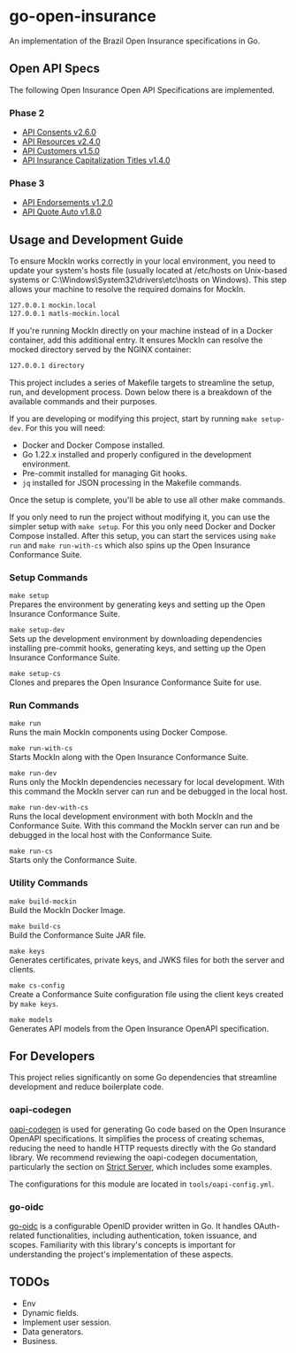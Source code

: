 # go-open-insurance
An implementation of the Brazil Open Insurance specifications in Go.

## Open API Specs
The following Open Insurance Open API Specifications are implemented.

### Phase 2
* [API Consents v2.6.0](https://raw.githubusercontent.com/br-openinsurance/areadesenvolvedor/refs/heads/main/documentation/source/files/swagger/consents_v2.yaml)
* [API Resources v2.4.0](https://raw.githubusercontent.com/br-openinsurance/areadesenvolvedor/bf3804bb85d8248a5ea5c45a0a656b732df4975f/documentation/source/files/swagger/resources_v2.yaml)
* [API Customers v1.5.0](https://raw.githubusercontent.com/br-openinsurance/areadesenvolvedor/2e9a2d43d90e6662c2a4dcffc3b95d00d14d41f7/documentation/source/files/swagger/customers.yaml)
* [API Insurance Capitalization Titles v1.4.0](https://raw.githubusercontent.com/br-openinsurance/areadesenvolvedor/e5e54393cafb0988de148ab4c594f86346752cbc/documentation/source/files/swagger/insurance-capitalization-title.yaml)

### Phase 3
* [API Endorsements v1.2.0](https://raw.githubusercontent.com/br-openinsurance/areadesenvolvedor/2f76347b669236ab39c184b68d6e154148f69685/documentation/source/files/swagger/endorsement.yaml)
* [API Quote Auto v1.8.0](https://br-openinsurance.github.io/areadesenvolvedor/files/swagger/quote-auto.yaml)

## Usage and Development Guide

To ensure MockIn works correctly in your local environment, you need to update your system's hosts file (usually located at /etc/hosts on Unix-based systems or C:\Windows\System32\drivers\etc\hosts on Windows). This step allows your machine to resolve the required domains for MockIn.
```bash
127.0.0.1 mockin.local
127.0.0.1 matls-mockin.local
```

If you're running MockIn directly on your machine instead of in a Docker container, add this additional entry. It ensures MockIn can resolve the mocked directory served by the NGINX container:
```bash
127.0.0.1 directory
```

This project includes a series of Makefile targets to streamline the setup, run, and development process. Down below there is a breakdown of the available commands and their purposes.

If you are developing or modifying this project, start by running `make setup-dev`. For this you will need:
* Docker and Docker Compose installed.
* Go 1.22.x installed and properly configured in the development environment.
* Pre-commit installed for managing Git hooks.
* `jq` installed for JSON processing in the Makefile commands.

Once the setup is complete, you'll be able to use all other make commands.

If you only need to run the project without modifying it, you can use the simpler setup with `make setup`. For this you only need Docker and Docker Compose installed.
After this setup, you can start the services using `make run` and `make run-with-cs` which also spins up the Open Insurance Conformance Suite.

### Setup Commands
`make setup` \
Prepares the environment by generating keys and setting up the Open Insurance Conformance Suite.

`make setup-dev` \
Sets up the development environment by downloading dependencies installing pre-commit hooks, generating keys, and setting up the Open Insurance Conformance Suite.

`make setup-cs` \
Clones and prepares the Open Insurance Conformance Suite for use.

### Run Commands
`make run`\
Runs the main MockIn components using Docker Compose.

`make run-with-cs` \
Starts MockIn along with the Open Insurance Conformance Suite.

`make run-dev` \
Runs only the MockIn dependencies necessary for local development. With this command the MockIn server can run and be debugged in the local host.

`make run-dev-with-cs` \
Runs the local development environment with both MockIn and the Conformance Suite. With this command the MockIn server can run and be debugged in the local host with the Conformance Suite.

`make run-cs` \
Starts only the Conformance Suite.

### Utility Commands

`make build-mockin` \
Build the MockIn Docker Image.

`make build-cs` \
Build the Conformance Suite JAR file.

`make keys` \
Generates certificates, private keys, and JWKS files for both the server and clients.

`make cs-config` \
Create a Conformance Suite configuration file using the client keys created by `make keys`.

`make models` \
Generates API models from the Open Insurance OpenAPI specification.

## For Developers
This project relies significantly on some Go dependencies that streamline development and reduce boilerplate code.

### oapi-codegen
[oapi-codegen](https://github.com/oapi-codegen/oapi-codegen) is used for generating Go code based on the Open Insurance OpenAPI specifications. It simplifies the process of creating schemas, reducing the need to handle HTTP requests directly with the Go standard library.
We recommend reviewing the oapi-codegen documentation, particularly the section on [Strict Server](https://github.com/oapi-codegen/oapi-codegen?tab=readme-ov-file#strict-server), which includes some examples.

The configurations for this module are located in `tools/oapi-config.yml`.

### go-oidc
[go-oidc](https://github.com/luikyv/go-oidc) is a configurable OpenID provider written in Go. It handles OAuth-related functionalities, including authentication, token issuance, and scopes. Familiarity with this library's concepts is important for understanding the project's implementation of these aspects.

## TODOs
* Env
* Dynamic fields.
* Implement user session.
* Data generators.
* Business.
